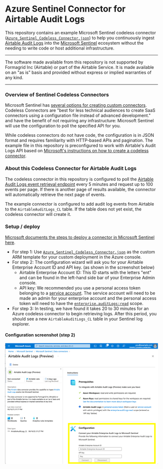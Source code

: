 # Azure Sentinel Connector for Airtable Audit Logs

This repository contains an example Microsoft Sentinel codeless connector ([`Azure_Sentinel_Codeless_Connector.json`](./Azure_Sentinel_Codeless_Connector.json)) to help you continuously ingest [Airtable Audit Logs](https://airtable.com/developers/web/api/audit-logs-overview) into the [Microsoft Sentinel](https://azure.microsoft.com/en-us/products/microsoft-sentinel/) ecosystem without the needing to write code or host additional infrastructure.

---

The software made available from this repository is not supported by Formagrid Inc (Airtable) or part of the Airtable Service. It is made available on an "as is" basis and provided without express or implied warranties of any kind.

---

### Overview of Sentinel Codeless Connectors

Microsoft Sentinel has [several options for creating custom connectors](https://learn.microsoft.com/en-us/azure/sentinel/create-custom-connector). Codeless Connectors are "best for less technical audiences to create SaaS connectors using a configuration file instead of advanced development." and have the benefit of not requiring any infrastructure: Microsoft Sentinel will use the configuration to poll the specified API for you.

While codeless connectors do not have code, the configuration is in JSON format and requires familiarity with HTTP-based APIs and pagination. The example file in this repository is preconfigured to work with Airtable's Audit Logs API based on [Microsoft's instructions on how to create a codeless connector](https://learn.microsoft.com/en-us/azure/sentinel/create-codeless-connector). 

### About this Codeless Connector for Airtable Audit Logs

The codeless connector in this repository is configured to poll the [Airtable Audit Logs event retrieval endpoint](https://airtable.com/developers/web/api/audit-log-events) every 5 minutes and request up to 100 events per page. If there is another page of results available, the connector will automatically retrieve the next page of events.

The example connector is configured to add audit log events from Airtable to the `AirtableAuditLogs_CL` table. If the table does not yet exist, the codeless connector will create it. 


### Setup / deploy

[Microsoft documents the steps to deploy a connector in Microsoft Sentinel here](https://learn.microsoft.com/en-us/azure/sentinel/create-codeless-connector?tabs=deploy-via-arm-template%2Cconnect-via-the-azure-portal#deploy-your-connector-in-microsoft-sentinel-and-start-ingesting-data). 
- For step 1: Use [`Azure_Sentinel_Codeless_Connector.json`](./Azure_Sentinel_Codeless_Connector.json) as the custom ARM template for your custom deployment in the Azure console.
- For step 2: The configuration wizard will ask you for your Airtable Enterprise Account ID and API key. (as shown in the screenshot below) 
  - Airtable Enterprise Account ID: This ID starts with the letters "ent" and can be found in the left-hand side bar of your Enterprise Admin console.
  - API key: We recommended you use a personal access token belonging to a [service account](https://support.airtable.com/docs/en/service-accounts-overview). The service account will need to be made an admin for your enterprise account and the personal access token will need to have the [`enterprise.auditLogs:read`](https://airtable.com/developers/web/api/scopes#enterprise-audit-logs-read) scope.
- For step 3: In testing, we have found it takes 20 to 30 minutes for an Azure codeless connector to begin retrieving logs. After this period, you should see a new `AirtableAuditLogs_CL` table in your Sentinel log explorer.

#### Configuration screenshot (step 2)
![Microsoft Sentinel codeless connector for Airtable screenshot](config_screenshot.png)
